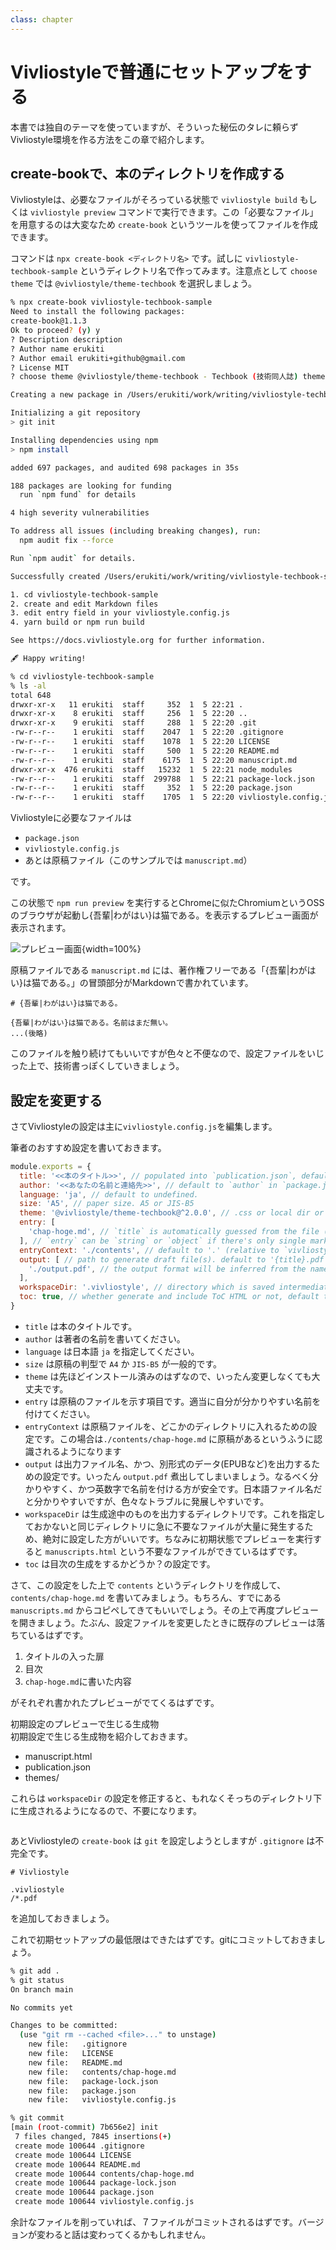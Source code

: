```yaml
---
class: chapter
---
```


# Vivliostyleで普通にセットアップをする

本書では独自のテーマを使っていますが、そういった秘伝のタレに頼らずVivliostyle環境を作る方法をこの章で紹介します。

## create-bookで、本のディレクトリを作成する

Vivliostyleは、必要なファイルがそろっている状態で `vivliostyle build` もしくは `vivliostyle preview` コマンドで実行できます。この「必要なファイル」を用意するのは大変なため `create-book` というツールを使ってファイルを作成できます。

コマンドは `npx create-book <ディレクトリ名>` です。試しに `vivliostyle-techbook-sample` というディレクトリ名で作ってみます。注意点として `choose theme` では `@vivliostyle/theme-techbook` を選択しましょう。

```sh
% npx create-book vivliostyle-techbook-sample
Need to install the following packages:
create-book@1.1.3
Ok to proceed? (y) y
? Description description
? Author name erukiti
? Author email erukiti+github@gmail.com
? License MIT
? choose theme @vivliostyle/theme-techbook - Techbook (技術同人誌) theme

Creating a new package in /Users/erukiti/work/writing/vivliostyle-techbook-sample.

Initializing a git repository
> git init

Installing dependencies using npm
> npm install

added 697 packages, and audited 698 packages in 35s

188 packages are looking for funding
  run `npm fund` for details

4 high severity vulnerabilities

To address all issues (including breaking changes), run:
  npm audit fix --force

Run `npm audit` for details.

Successfully created /Users/erukiti/work/writing/vivliostyle-techbook-sample

1. cd vivliostyle-techbook-sample
2. create and edit Markdown files
3. edit entry field in your vivliostyle.config.js
4. yarn build or npm run build

See https://docs.vivliostyle.org for further information.

🖋 Happy writing!

% cd vivliostyle-techbook-sample
% ls -al
total 648
drwxr-xr-x   11 erukiti  staff     352  1  5 22:21 .
drwxr-xr-x    8 erukiti  staff     256  1  5 22:20 ..
drwxr-xr-x    9 erukiti  staff     288  1  5 22:20 .git
-rw-r--r--    1 erukiti  staff    2047  1  5 22:20 .gitignore
-rw-r--r--    1 erukiti  staff    1078  1  5 22:20 LICENSE
-rw-r--r--    1 erukiti  staff     500  1  5 22:20 README.md
-rw-r--r--    1 erukiti  staff    6175  1  5 22:20 manuscript.md
drwxr-xr-x  476 erukiti  staff   15232  1  5 22:21 node_modules
-rw-r--r--    1 erukiti  staff  299788  1  5 22:21 package-lock.json
-rw-r--r--    1 erukiti  staff     352  1  5 22:20 package.json
-rw-r--r--    1 erukiti  staff    1705  1  5 22:20 vivliostyle.config.js
```

Vivliostyleに必要なファイルは

* `package.json`
* `vivliostyle.config.js`
* あとは原稿ファイル（このサンプルでは `manuscript.md`）

です。

この状態で `npm run preview` を実行するとChromeに似たChromiumというOSSのブラウザが起動し{吾輩|わがはい}は猫である。を表示するプレビュー画面が表示されます。

![プレビュー画面](images/chap-setup/preview.png){width=100%}

原稿ファイルである `manuscript.md` には、著作権フリーである「{吾輩|わがはい}は猫である。」の冒頭部分がMarkdownで書かれています。

    # {吾輩|わがはい}は猫である。

    {吾輩|わがはい}は猫である。名前はまだ無い。
    ...(後略)

このファイルを触り続けてもいいですが色々と不便なので、設定ファイルをいじった上で、技術書っぽくしていきましょう。

## 設定を変更する

さてVivliostyleの設定は主に`vivliostyle.config.js`を編集します。

筆者のおすすめ設定を書いておきます。

```js
module.exports = {
  title: '<<本のタイトル>>', // populated into `publication.json`, default to `title` of the first entry or `name` in `package.json`.
  author: '<<あなたの名前と連絡先>>', // default to `author` in `package.json` or undefined.
  language: 'ja', // default to undefined.
  size: 'A5', // paper size. A5 or JIS-B5
  theme: '@vivliostyle/theme-techbook@^2.0.0', // .css or local dir or npm package. default to undefined.
  entry: [
    'chap-hoge.md', // `title` is automatically guessed from the file (frontmatter > first heading).
  ], // `entry` can be `string` or `object` if there's only single markdown file.
  entryContext: './contents', // default to '.' (relative to `vivliostyle.config.js`).
  output: [ // path to generate draft file(s). default to '{title}.pdf'
    './output.pdf', // the output format will be inferred from the name.
  ],
  workspaceDir: '.vivliostyle', // directory which is saved intermediate files.
  toc: true, // whether generate and include ToC HTML or not, default to 'false'.
}
```

* `title` は本のタイトルです。
* `author` は著者の名前を書いてください。
* `language` は日本語 `ja` を指定してください。
* `size` は原稿の判型で `A4` か `JIS-B5` が一般的です。
* `theme` は先ほどインストール済みのはずなので、いったん変更しなくても大丈夫です。
* `entry` は原稿のファイルを示す項目です。適当に自分が分かりやすい名前を付けてください。
* `entryContext` は原稿ファイルを、どこかのディレクトリに入れるための設定です。この場合は`./contents/chap-hoge.md` に原稿があるというふうに認識されるようになります
* `output` は出力ファイル名、かつ、別形式のデータ(EPUBなど)を出力するための設定です。いったん `output.pdf` 煮出してしまいましょう。なるべく分かりやすく、かつ英数字で名前を付ける方が安全です。日本語ファイル名だと分かりやすいですが、色々なトラブルに発展しやすいです。
* `workspaceDir` は生成途中のものを出力するディレクトリです。これを指定しておかないと同じディレクトリに急に不要なファイルが大量に発生するため、絶対に設定した方がいいです。ちなみに初期状態でプレビューを実行すると `manuscripts.html` という不要なファイルができているはずです。
* `toc` は目次の生成をするかどうか？の設定です。

さて、この設定をした上で `contents` というディレクトリを作成して、`contents/chap-hoge.md` を書いてみましょう。もちろん、すでにある `manuscripts.md` からコピペしてきてもいいでしょう。その上で再度プレビューを開きましょう。たぶん、設定ファイルを変更したときに既存のプレビューは落ちているはずです。

1. タイトルの入った扉
2. 目次
3. `chap-hoge.md`に書いた内容

がそれぞれ書かれたプレビューがでてくるはずです。

<div class="column">
<div class="column-title">初期設定のプレビューで生じる生成物</div>
初期設定で生じる生成物を紹介しておきます。

* manuscript.html
* publication.json
* themes/

これらは `workspaceDir` の設定を修正すると、もれなくそっちのディレクトリ下に生成されるようになるので、不要になります。
</div>

あとVivliostyleの `create-book` は `git` を設定しようとしますが `.gitignore` は不完全です。

```
# Vivliostyle

.vivliostyle
/*.pdf
```

を追加しておきましょう。

これで初期セットアップの最低限はできたはずです。gitにコミットしておきましょう。

```sh
% git add .
% git status
On branch main

No commits yet

Changes to be committed:
  (use "git rm --cached <file>..." to unstage)
	new file:   .gitignore
	new file:   LICENSE
	new file:   README.md
	new file:   contents/chap-hoge.md
	new file:   package-lock.json
	new file:   package.json
	new file:   vivliostyle.config.js

% git commit
[main (root-commit) 7b656e2] init
 7 files changed, 7845 insertions(+)
 create mode 100644 .gitignore
 create mode 100644 LICENSE
 create mode 100644 README.md
 create mode 100644 contents/chap-hoge.md
 create mode 100644 package-lock.json
 create mode 100644 package.json
 create mode 100644 vivliostyle.config.js
```

余計なファイルを削っていれば、７ファイルがコミットされるはずです。バージョンが変わると話は変わってくるかもしれません。
